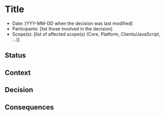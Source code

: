 # Title

* Date: [YYY-MM-DD when the decision was last modified]
* Participants: [list those involved in the decision]
* Scope(s): [list of affected scope(s) (Core, Platform, Clients/JavaScript, ...)]

## Status

<!-- What is the status? [ *Proposed* | *Accepted* | *Rejected* | *Deprecated* | *Superseded* ] -->

## Context

<!-- What is the issue that we're seeing that is motivating this decision or change?-->

## Decision

<!-- What is the change that we're proposing and/or doing? -->

## Consequences

<!-- What becomes easier or more difficult to do because of this change? -->
